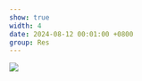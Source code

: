 ```yaml
---
show: true
width: 4
date: 2024-08-12 00:01:00 +0800
group: Res
---
```

<div>
    <img data-src="{{ '/assets/img/research/sca/seepageflow_funnel.gif' | relative_url }}" class="lazy w-100 rounded" src="{{ '/assets/img/empty_300x200.png' | relative_url }}">
</div>
